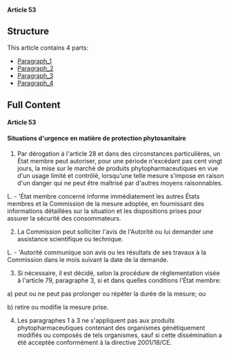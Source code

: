 #### Article 53

## Structure

This article contains 4 parts:

- [Paragraph_1](./Paragraph_1.md)
- [Paragraph_2](./Paragraph_2.md)
- [Paragraph_3](./Paragraph_3.md)
- [Paragraph_4](./Paragraph_4.md)

## Full Content

#### Article 53
#### Situations d'urgence en matière de protection phytosanitaire

1. Par dérogation à l'article 28 et dans des circonstances particulières, un État membre peut autoriser, pour une période n'excédant pas cent vingt jours, la mise sur le marché de produits phytopharmaceutiques en vue d'un usage limité et contrôlé, lorsqu'une telle mesure s'impose en raison d'un danger qui ne peut être maîtrisé par d'autres moyens raisonnables.

L. - 'État membre concerné informe immédiatement les autres États membres et la Commission de la mesure adoptée, en fournissant des informations détaillées sur la situation et les dispositions prises pour assurer la sécurité des consommateurs.

2. La Commission peut solliciter l'avis de l'Autorité ou lui demander une assistance scientifique ou technique.

L. - 'Autorité communique son avis ou les résultats de ses travaux à la Commission dans le mois suivant la date de la demande.

3. Si nécessaire, il est décidé, selon la procédure de réglementation visée à l'article 79, paragraphe 3, si et dans quelles conditions l'État membre:

a) peut ou ne peut pas prolonger ou répéter la durée de la mesure; ou

b) retire ou modifie la mesure prise.

4. Les paragraphes 1 à 3 ne s'appliquent pas aux produits phytopharmaceutiques contenant des organismes génétiquement modifiés ou composés de tels organismes, sauf si cette dissémination a été acceptée conformément à la directive 2001/18/CE.
